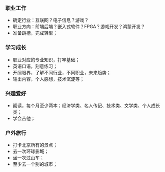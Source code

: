 ### 职业工作

* 确定行业：互联网？电子信息？游戏？
* 职业方向：前端后端？嵌入式软件？FPGA？游戏开发？鸿蒙开发？
* 准备跳槽，完成转型；

### 学习成长

* 职业对应的专业知识，打牢基础；
* 英语口语，刻意练习；
* 开阔眼界，了解不同行业，不同职业，未来趋势；
* 输出内容，个人感想，技术沉淀等；

### 兴趣爱好

* 阅读，每个月至少两本；经济学类、名人传记、技术类、文学类、个人成长类；
* 学会吉他；

### 户外旅行

* 打卡北京所有的景点；
* 去一次环球影城；
* 坐一次过山车；
* 至少去一个别的城市；